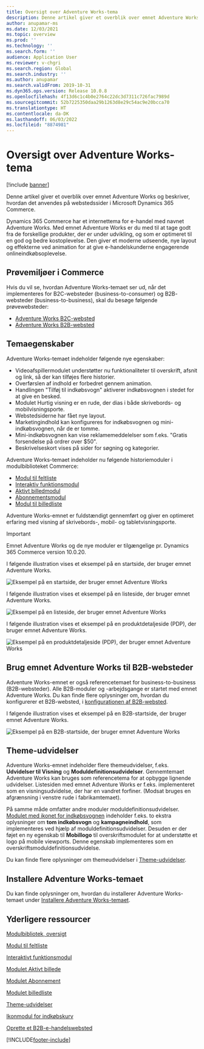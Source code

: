 ```yaml
---
title: Oversigt over Adventure Works-tema
description: Denne artikel giver et overblik over emnet Adventure Works og beskriver, hvordan det anvendes på webstedssider i Microsoft Dynamics 365 Commerce.
author: anupamar-ms
ms.date: 12/03/2021
ms.topic: overview
ms.prod: ''
ms.technology: ''
ms.search.form: ''
audience: Application User
ms.reviewer: v-chgri
ms.search.region: Global
ms.search.industry: ''
ms.author: anupamar
ms.search.validFrom: 2019-10-31
ms.dyn365.ops.version: Release 10.0.8
ms.openlocfilehash: 4f13d6c1c4b0e2764c22dc3d7311c726fac7989d
ms.sourcegitcommit: 52b7225350daa29b1263d8e29c54ac9e20bcca70
ms.translationtype: HT
ms.contentlocale: da-DK
ms.lasthandoff: 06/03/2022
ms.locfileid: "8874981"
---
```

# <a name="adventure-works-theme-overview"></a>Oversigt over Adventure Works-tema

[!include [banner](includes/banner.md)]

Denne artikel giver et overblik over emnet Adventure Works og beskriver, hvordan det anvendes på webstedssider i Microsoft Dynamics 365 Commerce.

Dynamics 365 Commerce har et internettema for e-handel med navnet Adventure Works. Med emnet Adventure Works er du med til at tage godt fra de forskellige produkter, der er under udvikling, og som er optimeret til en god og bedre kostoplevelse. Den giver et moderne udseende, nye layout og effekterne ved animation for at give e-handelskunderne engagerende onlineindkøbsoplevelse.

## <a name="trial-environments-in-commerce"></a>Prøvemiljøer i Commerce

Hvis du vil se, hvordan Adventure Works-temaet ser ud, når det implementeres for B2C-websteder (business-to-consumer) og B2B- websteder (business-to-business), skal du besøge følgende prøvewebsteder:

- [Adventure Works B2C-websted](https://www.adventure-works.com/)
- [Adventure Works B2B-websted](https://www.adventure-works.com/business)

## <a name="theme-capabilities"></a>Temaegenskaber

Adventure Works-temaet indeholder følgende nye egenskaber:

- Videoafspillermodulet understøtter nu funktionaliteter til overskrift, afsnit og link, så der kan tilføjes flere historier.
- Overførslen af indhold er forbedret gennem animation.
- Handlingen "Tilføj til indkøbsvogn" aktiverer indkøbsvognen i stedet for at give en besked.
- Modulet Hurtig visning er en rude, der dias i både skrivebords- og mobilvisningsporte.
- Webstedsiderne har fået nye layout. 
- Marketingindhold kan konfigureres for indkøbsvognen og mini-indkøbsvognen, når de er tomme.
- Mini-indkøbsvognen kan vise reklamemeddelelser som f.eks. "Gratis forsendelse på ordrer over $50".
- Beskrivelseskort vises på sider for søgning og kategorier.

Adventure Works-temaet indeholder nu følgende historiemoduler i modulbiblioteket Commerce:

- [Modul til feltliste](tile-list-module.md)
- [Interaktiv funktionsmodul](interactive-feature-module.md)
- [Aktivt billedmodul](active-image-module.md)
- [Abonnementsmodul](subscribe-module.md)
- [Modul til billedliste](image-list-module.md)

Adventure Works-emnet er fuldstændigt gennemført og giver en optimeret erfaring med visning af skrivebords-, mobil- og tabletvisningsporte.

> [!IMPORTANT]
> Emnet Adventure Works og de nye moduler er tilgængelige pr. Dynamics 365 Commerce version 10.0.20.

I følgende illustration vises et eksempel på en startside, der bruger emnet Adventure Works.

![Eksempel på en startside, der bruger emnet Adventure Works](./media/aw_b2c.PNG)

I følgende illustration vises et eksempel på en listeside, der bruger emnet Adventure Works.

![Eksempel på en listeside, der bruger emnet Adventure Works](./media/Aw_list.PNG)

I følgende illustration vises et eksempel på en produktdetaljeside (PDP), der bruger emnet Adventure Works.

![Eksempel på en produktdetaljeside (PDP), der bruger emnet Adventure Works](./media/aw_pdp.PNG)

## <a name="use-the-adventure-works-theme-for-b2b-sites"></a>Brug emnet Adventure Works til B2B-websteder

Adventure Works-emnet er også referencetemaet for business-to-business (B2B-websteder). Alle B2B-moduler og -arbejdsgange er startet med emnet Adventure Works. Du kan finde flere oplysninger om, hvordan du konfigurerer et B2B-websted, i [konfigurationen af B2B-websted](./b2b/set-up-b2b-site.md).

I følgende illustration vises et eksempel på en B2B-startside, der bruger emnet Adventure Works.

![Eksempel på en B2B-startside, der bruger emnet Adventure Works](./media/aw_b2b.PNG)

## <a name="theme-extensions"></a>Theme-udvidelser

Adventure Works-emnet indeholder flere themeudvidelser, f.eks. **Udvidelser til Visning** og **Moduldefinitionsudvidelser**. Gennemtemaet Adventure Works kan bruges som referencetema for at opbygge lignende udvidelser. Listesiden med emnet Adventure Works er f.eks. implementeret som en visningsudvidelse, der har en vandret forfiner. (Modsat bruges en afgrænsning i venstre rude i fabrikamtemaet).

På samme måde omfatter andre moduler moduldefinitionsudvidelser. [Modulet med ikonet for indkøbsvognen](cart-icon-module.md) indeholder f.eks. to ekstra oplysninger om **tom indkøbsvogn** og **kampagneindhold**, som implementeres ved hjælp af moduldefinitionsudvidelser. Desuden er der føjet en ny egenskab til **Mobillogo** til overskriftsmodulet for at understøtte et logo på mobile viewports. Denne egenskab implementeres som en overskriftsmoduldefinitionsudvidelse.

Du kan finde flere oplysninger om themeudvidelser i [Theme-udvidelser](e-commerce-extensibility/theme-module-extensions.md).

## <a name="install-the-adventure-works-theme"></a>Installere Adventure Works-temaet

Du kan finde oplysninger om, hvordan du installerer Adventure Works-temaet under [Installere Adventure Works-temaet](install-adventure-works.md).

## <a name="additional-resources"></a>Yderligere ressourcer

[Modulbibliotek, oversigt](starter-kit-overview.md)

[Modul til feltliste](tile-list-module.md)

[Interaktivt funktionsmodul](interactive-feature-module.md)

[Modulet Aktivt billede](active-image-module.md)

[Modulet Abonnement](subscribe-module.md)

[Modulet billedliste](image-list-module.md)

[Theme-udvidelser](e-commerce-extensibility/theme-module-extensions.md)

[Ikonmodul for indkøbskurv](cart-icon-module.md)

[Oprette et B2B-e-handelswebsted](./b2b/set-up-b2b-site.md)

[!INCLUDE[footer-include](../includes/footer-banner.md)]
